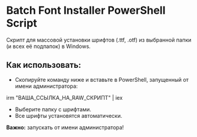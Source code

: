 # Batch Font Installer PowerShell Script

Скрипт для массовой установки шрифтов (.ttf, .otf) из выбранной папки (и всех её подпапок) в Windows.

## Как использовать:
- Скопируйте команду ниже и вставьте в PowerShell, запущенный от имени администратора:

irm "ВАША_ССЫЛКА_НА_RAW_СКРИПТ" | iex

- Выберите папку с шрифтами.
- Все шрифты установятся автоматически.

**Важно:** запускать от имени администратора!
